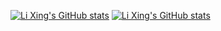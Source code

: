[![Li Xing's GitHub stats](https://github-readme-stats.vercel.app/api?username=lixingyin&show_icons=true&theme=transparent)](https://github.com/anuraghazra/github-readme-stats)
[![Li Xing's GitHub stats](https://github-readme-stats.vercel.app/api?username=lixingyin&show_icons=true&theme=default#gh-light-mode-only)](https://github.com/anuraghazra/github-readme-stats#gh-light-mode-only)

<!--
**lixingyin/lixingyin** is a ✨ _special_ ✨ repository because its `README.md` (this file) appears on your GitHub profile.

Here are some ideas to get you started:

- 🔭 I’m currently working on ...
- 🌱 I’m currently learning ...
- 👯 I’m looking to collaborate on ...
- 🤔 I’m looking for help with ...
- 💬 Ask me about ...
- 📫 How to reach me: ...
- 😄 Pronouns: ...
- ⚡ Fun fact: ...
-->
